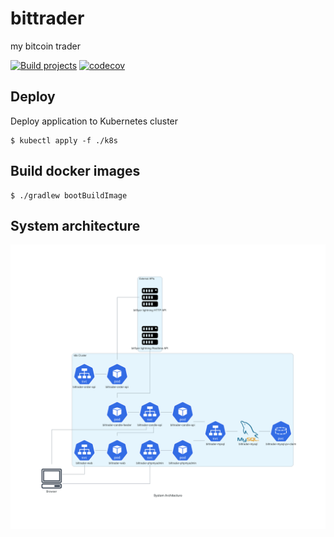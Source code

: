# bittrader
my bitcoin trader

[![Build projects](https://github.com/ken-tunc/bittrader/actions/workflows/build.yml/badge.svg)](https://github.com/ken-tunc/bittrader/actions/workflows/build.yml)
[![codecov](https://codecov.io/gh/ken-tunc/bittrader/branch/main/graph/badge.svg?token=SYOIQR2X1D)](https://codecov.io/gh/ken-tunc/bittrader)

## Deploy
Deploy application to Kubernetes cluster
```
$ kubectl apply -f ./k8s
```

## Build docker images
```
$ ./gradlew bootBuildImage
```

## System architecture
![system architecture](./docs/diagrams/system_architecture.png)
